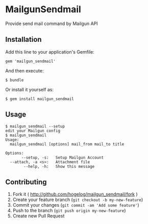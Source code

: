 # MailgunSendmail

Provide send mail command by Mailgun API

## Installation

Add this line to your application's Gemfile:

    gem 'mailgun_sendmail'

And then execute:

    $ bundle

Or install it yourself as:

    $ gem install mailgun_sendmail

## Usage

```
$ mailgun_sendmail --setup
edit your Mailgun config
$ mailgun_sendmail
Usage:
  mailgun_sendmail [options] mail_from mail_to title

Options:
       --setup, -s:   Setup Mailgun Account
  --attach, -a <s>:   Attachment file
        --help, -h:   Show this message
```

## Contributing

1. Fork it ( http://github.com/hogelog/mailgun_sendmail/fork )
2. Create your feature branch (`git checkout -b my-new-feature`)
3. Commit your changes (`git commit -am 'Add some feature'`)
4. Push to the branch (`git push origin my-new-feature`)
5. Create new Pull Request
